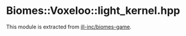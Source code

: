 # Biomes::Voxeloo::light_kernel.hpp

This module is extracted from [ill-inc/biomes-game](https://github.com/ill-inc/biomes-game).

